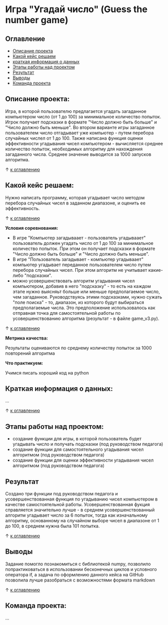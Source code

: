 # Игра "Угадай число" (Guess the number game)


## Оглавление
- [Описание проекта](#описание-проекта)
- [Какой кейс решаем](#какой-кейс-решаем)
- [краткая информация о данных](#краткая-информация-о-данных)
- [Этапы работы над проектом](#этапы-работы-над-проектом)
- [Результат](#результат)
- [Выводы](#выводы)
- [Команда проекта](#команда-проекта)

## Описание проекта:
Игра, в которой пользователю предлагается угадать загаданное компьютером число (от 1 до 100) за минимальное количество попыток. Игрок получает подсказки в формате "Число должно быть больше" и "Число должно быть меньше". Во втором варианте игры загаданное пользователем число отгадывает уже компьютер - путем перебора случайных числел от 1 до 100. Также написана функция оценки эффективности угадывания чисел компьютером - вычисляется среднее количество попыток, необходимых алгоритму для нахождения загаданного числа. Среднее значение выводится за 1000 запусков алгоритма.

&#8593; [к оглавлению](#оглавление)

## Какой кейс решаем:
Нужно написать программу, которая угадывает число методом перебора случайных чисел в заданном диапазоне, и оценить ее эффективность.

&#8593; [к оглавлению](#оглавление)

**Условия соревнования:**
- В игре "Компьютер загадываает - пользователь угадываает" пользователь  должен угадать число от 1 до 100 за минимальное количество попыток. При этом он получает подсказки в формате "Число должно быть больше" и "Число должно быть меньше".
- В игре "Пользователь загадывает - компьютер угадываает" компьютер угадывает переданное пользователем число путем перебора случайных чисел. При этом алгоритм не учитывает какие-либо "подсказки".
- можно усовершенствовать алгоритм угадывания чисел компьютером, добавив в него "подсказку" - то есть на каждом этапе нужно выясняьт больше или меньше предполагаемое число, чем загаданное. Руководствуясь этими подсказками, нужно сужать "поле поиска" - то, диапазон, из которого будут выбираться предполагаемые числа. Это предположение использовалось как отправная точка для самостоятельной работы по усовершенствованию алгоритма (результат - в файле game_v3.py).

&#8593; [к оглавлению](#оглавление)

**Метрика качества:**

Результаты оцениваются по среднему количеству попыток за 1000 повторений алгоритма


**Что практикуем:**

Учимся писать хороший код на python

## Краткая информация о данных:

...

&#8593; [к оглавлению](#оглавление)

## Этапы работы над проектом:
- создание функции для игры, в которой пользователь будет угадывать число и получать подсказки (под руководством педагога)
- создание функции для самостоятельного угадывания чисел алгоритмом (под руководством педагога)
- создание функции для оценки эффективности угадывания чисел алгоритмом (под руководством педагога)

## Результат
Создано три функции под руководством педагога и усовершенствованная функция по угадыванию чисел компьютером в качестве самостоятельной работы. Усовершенствованная фукция справляется значительно лучше - в среднем усовершенствованный алгоритм угадывает число за 6 попыток, тогда как изначальному алгоритму, основанному на случайном выборе чисел в диапазоне от 1 до 100, в среднем нужна была 101 попытка.

&#8593; [к оглавлению](#оглавление)

## Выводы
Задание помогло познакомиться с библиотекой numpy, позволило попрактиковаться в использовании бесконечных циклов и условного оператора if, а задача по оформлению данного кейса на GitHub позволила лучше разобраться с возможностями формата markdown

&#8593; [к оглавлению](#оглавление)

## Команда проекта:
...